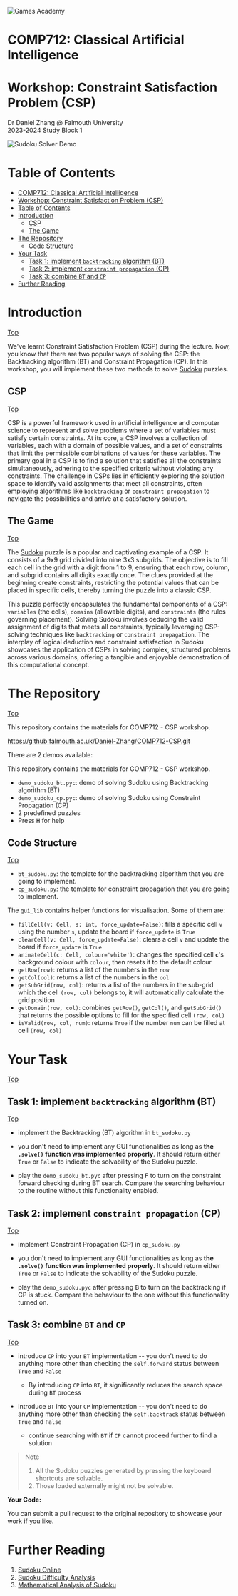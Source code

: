 ![Games Academy](../../../../Falmouth/common/ga_uni_logo.png)

# COMP712: Classical Artificial Intelligence 

# Workshop: Constraint Satisfaction Problem (CSP)

Dr Daniel Zhang @ Falmouth University\
2023-2024 Study Block 1

![Sudoku Solver Demo](bt_sudoku.apng)

<div id="top"></div>

# Table of Contents
- [COMP712: Classical Artificial Intelligence](#comp712-classical-artificial-intelligence)
- [Workshop: Constraint Satisfaction Problem (CSP)](#workshop-constraint-satisfaction-problem-csp)
- [Table of Contents](#table-of-contents)
- [Introduction](#introduction)
  - [CSP](#csp)
  - [The Game](#the-game)
- [The Repository](#the-repository)
  - [Code Structure](#code-structure)
- [Your Task](#your-task)
  - [Task 1: implement `backtracking` algorithm (BT)](#task-1-implement-backtracking-algorithm-bt)
  - [Task 2: implement `constraint propagation` (CP)](#task-2-implement-constraint-propagation-cp)
  - [Task 3: combine `BT` and `CP`](#task-3-combine-bt-and-cp)
- [Further Reading](#further-reading)



# Introduction
[Top](#top)

We've learnt Constraint Satisfaction Problem (CSP) during the lecture. Now, you know that there are two popular ways of solving the CSP: the Backtracking algorithm (BT) and Constraint Propagation (CP). In this workshop, you will implement these two methods to solve [Sudoku](https://sudoku.com/) puzzles.

## CSP
[Top](#top)

CSP is a powerful framework used in artificial intelligence and computer science to represent and solve problems where a set of variables must satisfy certain constraints. At its core, a CSP involves a collection of variables, each with a domain of possible values, and a set of constraints that limit the permissible combinations of values for these variables. The primary goal in a CSP is to find a solution that satisfies all the constraints simultaneously, adhering to the specified criteria without violating any constraints. The challenge in CSPs lies in efficiently exploring the solution space to identify valid assignments that meet all constraints, often employing algorithms like `backtracking` or `constraint propagation` to navigate the possibilities and arrive at a satisfactory solution.

## The Game
[Top](#top)

The [Sudoku](https://sudoku.com/) puzzle is a popular and captivating example of a CSP. It consists of a 9x9 grid divided into nine 3x3 subgrids. The objective is to fill each cell in the grid with a digit from 1 to 9, ensuring that each row, column, and subgrid contains all digits exactly once. The clues provided at the beginning create constraints, restricting the potential values that can be placed in specific cells, thereby turning the puzzle into a classic CSP.

This puzzle perfectly encapsulates the fundamental components of a CSP: `variables` (the cells), `domains` (allowable digits), and `constraints` (the rules governing placement). Solving Sudoku involves deducing the valid assignment of digits that meets all constraints, typically leveraging CSP-solving techniques like `backtracking` or `constraint propagation`. The interplay of logical deduction and constraint satisfaction in Sudoku showcases the application of CSPs in solving complex, structured problems across various domains, offering a tangible and enjoyable demonstration of this computational concept.

# The Repository
[Top](#top)

This repository contains the materials for COMP712 - CSP workshop.

https://github.falmouth.ac.uk/Daniel-Zhang/COMP712-CSP.git

There are 2 demos available:

This repository contains the materials for COMP712 - CSP workshop.

- `demo_sudoku_bt.pyc`: demo of solving Sudoku using Backtracking algorithm (BT)
- `demo_sudoku_cp.pyc`: demo of solving Sudoku using Constraint Propagation (CP)
- 2 predefined puzzles
- Press <kbd>H</kbd> for help

## Code Structure
[Top](#top)

- `bt_sudoku.py`: the template for the backtracking algorithm that you are going to implement.
- `cp_sudoku.py`: the template for constraint propagation that you are going to implement.

The `gui_lib` contains helper functions for visualisation. Some of them are:

- `fillCell(v: Cell, s: int, force_update=False)`: fills a specific cell `v` using the number `s`, update the board if `force_update` is `True`
- `clearCell(v: Cell, force_update=False)`: clears a cell `v` and update the board if `force_update` is `True`
- `animateCell(c: Cell, colour='white')`: changes the specified cell **`c`**'s background colour with `colour`, then resets it to the default colour
- `getRow(row)`: returns a list of the numbers in the `row`
- `getCol(col)`: returns a list of the numbers in the `col`
- `getSubGrid(row, col)`: returns a list of the numbers in the sub-grid which the cell `(row, col)` belongs to, it will automatically calculate the grid position
- `getDomain(row, col)`: combines `getRow()`, `getCol()`, and `getSubGrid()` that returns the possible options to fill for the specified cell `(row, col)`
- `isValid(row, col, num)`: returns `True` if the number `num` can be filled at cell `(row, col)`

# Your Task
[Top](#top)

## Task 1: implement `backtracking` algorithm (BT)
[Top](#top)

- implement the Backtracking (BT) algorithm in `bt_sudoku.py`
   
- you don't need to implement any GUI functionalities as long as **the `.solve()` function was implemented properly**. It should return either `True` or `False` to indicate the solvability of the Sudoku puzzle.
   
- play the `demo_sudoku_bt.pyc` after pressing <kbd>F</kbd> to turn on the constraint forward checking during BT search. Compare the searching behaviour to the routine without this functionality enabled.
   
## Task 2: implement `constraint propagation` (CP)
[Top](#top)

- implement Constraint Propagation (CP) in `cp_sudoku.py`
   
- you don't need to implement any GUI functionalities as long as **the `.solve()` function was implemented properly**. It should return either `True` or `False` to indicate the solvability of the Sudoku puzzle.
   
- play the `demo_sudoku.pyc` after pressing <kbd>B</kbd> to turn on the backtracking if CP is stuck. Compare the behaviour to the one without this functionality turned on.


## Task 3: combine `BT` and `CP`
[Top](#top)

- introduce `CP` into your `BT` implementation -- you don't need to do anything more other than checking the `self.forward` status between `True` and `False`
   - By introducing `CP` into `BT`, it significantly reduces the search space during `BT` process

- introduce `BT` into your `CP` implementation -- you don't need to do anything more other than checking the `self.backtrack` status between `True` and `False`
  - continue searching with `BT` if `CP` cannot proceed further to find a solution

> Note
>    1. All the Sudoku puzzles generated by pressing the keyboard shortcuts are solvable.
>    2. Those loaded externally might not be solvable.

**Your Code:**

You can submit a pull request to the original repository to showcase your work if you like.


# Further Reading

1. [Sudoku Online](https://www.learn-sudoku.com/)
2. [Sudoku Difficulty Analysis](https://www.sudokuoftheday.com/difficulty)
3. [Mathematical Analysis of Sudoku](https://ar5iv.labs.arxiv.org/html/1403.7373)
    